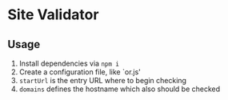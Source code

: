Site Validator
========

Usage
--------

1. Install dependencies via `npm i`
2. Create a configuration file, like `or.js'
3. `startUrl` is the entry URL where to begin checking
4. `domains` defines the hostname which also should be checked
